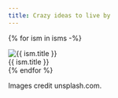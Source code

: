 ```yaml
---
title: Crazy ideas to live by
---
```


{% for ism in isms -%}
<div class="ism position-relative">
  <img src="{{ ism.image | url }}" class="img-fluid" alt="{{ ism.title }}">
  <div class="title text-center text-white position-absolute bottom-0 start-50 translate-middle">{{ ism.title }}</div>
</div>
{% endfor %}

Images credit unsplash.com.